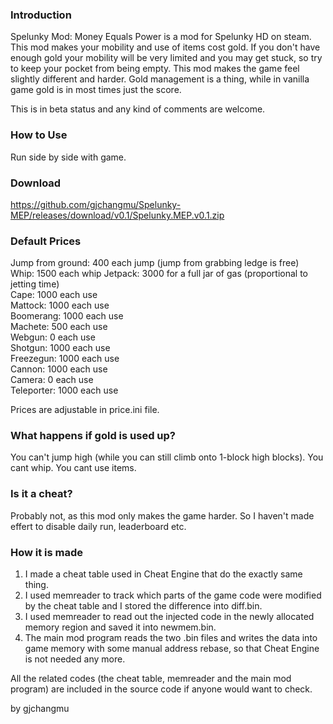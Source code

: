 ### Introduction

Spelunky Mod: Money Equals Power is a mod for Spelunky HD on steam. This mod makes your mobility and use of items cost gold. If you don't have enough gold your mobility will be very limited and you may get stuck, so try to keep your pocket from being empty. This mod makes the game feel slightly different and harder. Gold management is a thing, while in vanilla game gold is in most times just the score.

This is in beta status and any kind of comments are welcome. 

### How to Use

Run side by side with game.

### Download

https://github.com/gjchangmu/Spelunky-MEP/releases/download/v0.1/Spelunky.MEP.v0.1.zip

### Default Prices

Jump from ground: 400 each jump (jump from grabbing ledge is free)  
Whip: 1500 each whip
Jetpack: 3000 for a full jar of gas (proportional to jetting time)  
Cape: 1000 each use  
Mattock: 1000 each use  
Boomerang: 1000 each use  
Machete: 500 each use  
Webgun: 0 each use  
Shotgun: 1000 each use  
Freezegun: 1000 each use  
Cannon: 1000 each use  
Camera: 0 each use  
Teleporter: 1000 each use  

Prices are adjustable in price.ini file.

### What happens if gold is used up?

You can't jump high (while you can still climb onto 1-block high blocks). You cant whip. You cant use items.

### Is it a cheat?

Probably not, as this mod only makes the game harder. So I haven't made effert to disable daily run, leaderboard etc.

### How it is made

1. I made a cheat table used in Cheat Engine that do the exactly same thing.
2. I used memreader to track which parts of the game code were modified by the cheat table and I stored the difference into diff.bin. 
3. I used memreader to read out the injected code in the newly allocated memory region and saved it into newmem.bin.
4. The main mod program reads the two .bin files and writes the data into game memory with some manual address rebase, so that Cheat Engine is not needed any more.

All the related codes (the cheat table, memreader and the main mod program) are included in the source code if anyone would want to check.

by gjchangmu